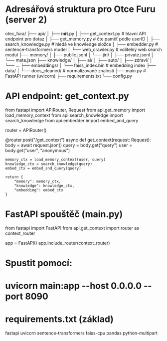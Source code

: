 # Adresářová struktura pro Otce Furu (server 2)

otec_fura/
├── api/
│   ├── __init__.py
│   ├── get_context.py      # hlavní API endpoint pro dotaz
│   ├── get_memory.py       # čte paměť podle userID
│   ├── search_knowledge.py # hledá ve knowledge složce
│   ├── embedder.py         # sentence-transformers model
│   └── web_crawler.py      # volitelný web search modul
├── memory/
│   ├── public.jsonl
│   └── jiri/
│       ├── private.jsonl
│       └── meta.json
├── knowledge/
│   ├── ai/
│   ├── auto/
│   ├── zdraví/
│   └── ...
├── embeddings/
│   └── faiss_index.bin     # embedding index
├── data/
│   └── docs_cleaned/       # normalizované znalosti
├── main.py                 # FastAPI runner (uvicorn)
├── requirements.txt
└── config.py


# API endpoint: get_context.py

from fastapi import APIRouter, Request
from api.get_memory import load_memory_context
from api.search_knowledge import search_knowledge
from api.embedder import embed_and_query

router = APIRouter()

@router.post("/get_context")
async def get_context(request: Request):
    body = await request.json()
    query = body.get("query")
    user = body.get("user", "anonymous")

    memory_ctx = load_memory_context(user, query)
    knowledge_ctx = search_knowledge(query)
    embed_ctx = embed_and_query(query)

    return {
        "memory": memory_ctx,
        "knowledge": knowledge_ctx,
        "embedding": embed_ctx
    }


# FastAPI spouštěč (main.py)

from fastapi import FastAPI
from api.get_context import router as context_router

app = FastAPI()
app.include_router(context_router)

# Spustit pomocí:
# uvicorn main:app --host 0.0.0.0 --port 8090


# requirements.txt (základ)
fastapi
uvicorn
sentence-transformers
faiss-cpu
pandas
python-multipart
